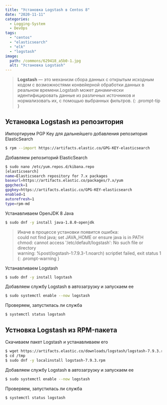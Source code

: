 ```yaml
---
title: "Установка Logstash в Centos 8"
date: "2020-11-11"
categories: 
  - Logging-System
  - DevOps
tags: 
  - "centos"
  - "elasticsearch"
  - "elk"
  - "logstash"
image:
  path: /commons/629418_a5b0-1.jpg
  alt: "Установка Logstash"
---
```


> **Logstash** — это механизм сбора данных с открытым исходным кодом с возможностями конвейерной обработки данных в реальном времени.Logstash может динамически идентифицировать данные из различных источников и нормализовать их, с помощью выбранных фильтров.
{: .prompt-tip }

## Установка Logstash из репозитория

Импортируем PGP Key для дальнейшего добавления репозитория ElasticSearch

```sh
$ rpm --import https://artifacts.elastic.co/GPG-KEY-elasticsearch
```

Добавляем репозиторий ElasticSearch

```sh
$ sudo nano /etc/yum.repos.d/kibana.repo
[elasticsearch]
name=Elasticsearch repository for 7.x packages
baseurl=https://artifacts.elastic.co/packages/7.x/yum
gpgcheck=1
gpgkey=https://artifacts.elastic.co/GPG-KEY-elasticsearch
enabled=1
autorefresh=1
type=rpm-md
```

Устанавливаем OpenJDK 8 Java

```sh
$ sudo dnf -y install java-1.8.0-openjdk
```

> Иначе в процессе установки появится ошибка:  
> could not find java; set JAVA_HOME or ensure java is in PATH  
> chmod: cannot access '/etc/default/logstash': No such file or directory  
> warning: %post(logstash-1:7.9.3-1.noarch) scriptlet failed, exit status 1
{: .prompt-warning }

Устанавливаем Logstash

```sh
$ sudo dnf -y install logstash
```

Добавляем службу Logstash в автозагрузку и запускаем ее

```sh
$ sudo systemctl enable --now logstash
```

Проверяем, запустилась ли служба

```sh
$ systemctl status logstash
```

## Устновка Logstash из RPM-пакета

Скачиваем пакет Logstash и устанавливаем его

```sh
$ wget https://artifacts.elastic.co/downloads/logstash/logstash-7.9.3.rpm -P /tmp
$ cd /tmp
$ sudo dnf -y localinstall logstash-7.9.3.rpm 
```

Добавляем службу Logstash в автозагрузку и запускаем ее

```sh
$ sudo systemctl enable --now logstash
```

Проверяем, запустилась ли служба

```sh
$ systemctl status logstash
```
